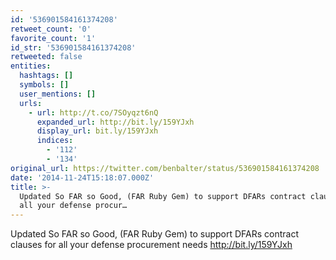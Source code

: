 ```yaml
---
id: '536901584161374208'
retweet_count: '0'
favorite_count: '1'
id_str: '536901584161374208'
retweeted: false
entities:
  hashtags: []
  symbols: []
  user_mentions: []
  urls:
    - url: http://t.co/7SOyqzt6nQ
      expanded_url: http://bit.ly/159YJxh
      display_url: bit.ly/159YJxh
      indices:
        - '112'
        - '134'
original_url: https://twitter.com/benbalter/status/536901584161374208
date: '2014-11-24T15:18:07.000Z'
title: >-
  Updated So FAR so Good, (FAR Ruby Gem) to support DFARs contract clauses for
  all your defense procur…
---
```


Updated So FAR so Good, (FAR Ruby Gem) to support DFARs contract clauses for all your defense procurement needs http://bit.ly/159YJxh